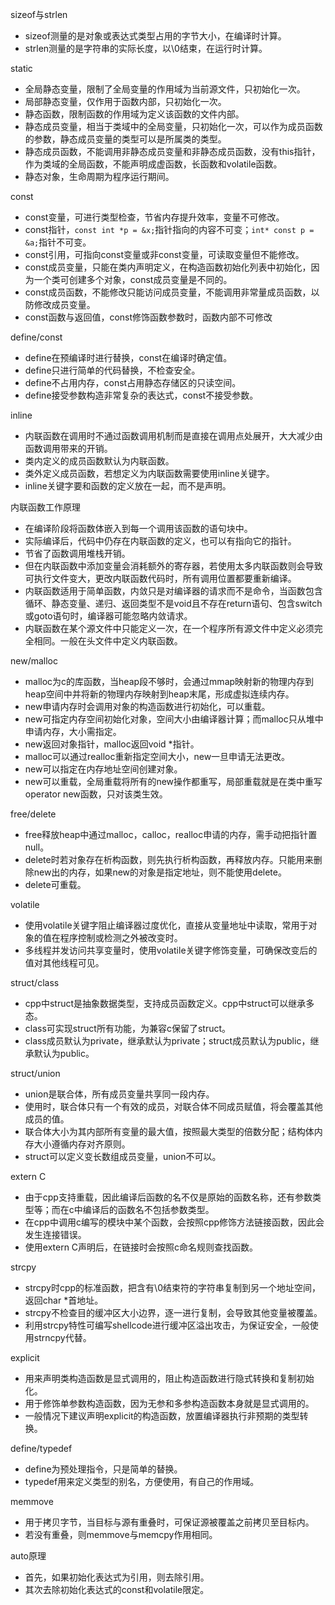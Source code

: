 sizeof与strlen
- sizeof测量的是对象或表达式类型占用的字节大小，在编译时计算。
- strlen测量的是字符串的实际长度，以\0结束，在运行时计算。

static
- 全局静态变量，限制了全局变量的作用域为当前源文件，只初始化一次。
- 局部静态变量，仅作用于函数内部，只初始化一次。
- 静态函数，限制函数的作用域为定义该函数的文件内部。
- 静态成员变量，相当于类域中的全局变量，只初始化一次，可以作为成员函数的参数，静态成员变量的类型可以是所属类的类型。
- 静态成员函数，不能调用非静态成员变量和非静态成员函数，没有this指针，作为类域的全局函数，不能声明成虚函数，长函数和volatile函数。
- 静态对象，生命周期为程序运行期间。

const
- const变量，可进行类型检查，节省内存提升效率，变量不可修改。
- const指针，```const int *p = &x;```指针指向的内容不可变；```int* const p = &a;```指针不可变。
- const引用，可指向const变量或非const变量，可读取变量但不能修改。
- const成员变量，只能在类内声明定义，在构造函数初始化列表中初始化，因为一个类可创建多个对象，const成员变量是不同的。
- const成员函数，不能修改只能访问成员变量，不能调用非常量成员函数，以防修改成员变量。
- const函数与返回值，const修饰函数参数时，函数内部不可修改

define/const
- define在预编译时进行替换，const在编译时确定值。
- define只进行简单的代码替换，不检查安全。
- define不占用内存，const占用静态存储区的只读空间。
- define接受参数构造非常复杂的表达式，const不接受参数。

inline
- 内联函数在调用时不通过函数调用机制而是直接在调用点处展开，大大减少由函数调用带来的开销。
- 类内定义的成员函数默认为内联函数。
- 类外定义成员函数，若想定义为内联函数需要使用inline关键字。
- inline关键字要和函数的定义放在一起，而不是声明。

内联函数工作原理
- 在编译阶段将函数体嵌入到每一个调用该函数的语句块中。
- 实际编译后，代码中仍存在内联函数的定义，也可以有指向它的指针。
- 节省了函数调用堆栈开销。
- 但在内联函数中添加变量会消耗额外的寄存器，若使用太多内联函数则会导致可执行文件变大，更改内联函数代码时，所有调用位置都要重新编译。
- 内联函数适用于简单函数，内敛只是对编译器的请求而不是命令，当函数包含循环、静态变量、递归、返回类型不是void且不存在return语句、包含switch或goto语句时，编译器可能忽略内敛请求。
- 内联函数在某个源文件中只能定义一次，在一个程序所有源文件中定义必须完全相同。一般在头文件中定义内联函数。

new/malloc
- malloc为c的库函数，当heap段不够时，会通过mmap映射新的物理内存到heap空间中并将新的物理内存映射到heap末尾，形成虚拟连续内存。
- new申请内存时会调用对象的构造函数进行初始化，可以重载。
- new可指定内存空间初始化对象，空间大小由编译器计算；而malloc只从堆中申请内存，大小需指定。
- new返回对象指针，malloc返回void *指针。
- malloc可以通过realloc重新指定空间大小，new一旦申请无法更改。
- new可以指定在内存地址空间创建对象。
- new可以重载，全局重载将所有的new操作都重写，局部重载就是在类中重写operator new函数，只对该类生效。

free/delete
- free释放heap中通过malloc，calloc，realloc申请的内存，需手动把指针置null。
- delete时若对象存在析构函数，则先执行析构函数，再释放内存。只能用来删除new出的内存，如果new的对象是指定地址，则不能使用delete。
- delete可重载。

volatile
- 使用volatile关键字阻止编译器过度优化，直接从变量地址中读取，常用于对象的值在程序控制或检测之外被改变时。
- 多线程并发访问共享变量时，使用volatile关键字修饰变量，可确保改变后的值对其他线程可见。

struct/class
- cpp中struct是抽象数据类型，支持成员函数定义。cpp中struct可以继承多态。
- class可实现struct所有功能，为兼容c保留了struct。
- class成员默认为private，继承默认为private；struct成员默认为public，继承默认为public。

struct/union
- union是联合体，所有成员变量共享同一段内存。
- 使用时，联合体只有一个有效的成员，对联合体不同成员赋值，将会覆盖其他成员的值。
- 联合体大小为其内部所有变量的最大值，按照最大类型的倍数分配；结构体内存大小遵循内存对齐原则。
- struct可以定义变长数组成员变量，union不可以。

extern C
- 由于cpp支持重载，因此编译后函数的名不仅是原始的函数名称，还有参数类型等；而在c中编译后的函数名不包括参数类型。
- 在cpp中调用c编写的模块中某个函数，会按照cpp修饰方法链接函数，因此会发生连接错误。
- 使用extern C声明后，在链接时会按照c命名规则查找函数。

strcpy
- strcpy时cpp的标准函数，把含有\0结束符的字符串复制到另一个地址空间，返回char *首地址。
- strcpy不检查目的缓冲区大小边界，逐一进行复制，会导致其他变量被覆盖。
- 利用strcpy特性可编写shellcode进行缓冲区溢出攻击，为保证安全，一般使用strncpy代替。

explicit
- 用来声明类构造函数是显式调用的，阻止构造函数进行隐式转换和复制初始化。
- 用于修饰单参数构造函数，因为无参和多参构造函数本身就是显式调用的。
- 一般情况下建议声明explicit的构造函数，放置编译器执行非预期的类型转换。

define/typedef
- define为预处理指令，只是简单的替换。
- typedef用来定义类型的别名，方便使用，有自己的作用域。

memmove
- 用于拷贝字节，当目标与源有重叠时，可保证源被覆盖之前拷贝至目标内。
- 若没有重叠，则memmove与memcpy作用相同。

auto原理
- 首先，如果初始化表达式为引用，则去除引用。
- 其次去除初始化表达式的const和volatile限定。
